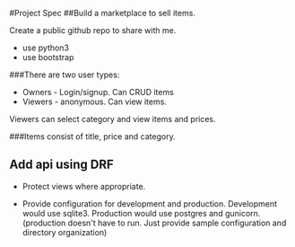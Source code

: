 #Project Spec
##Build a marketplace to sell items.

Create a public github repo to share with me.

- use python3  
- use bootstrap

###There are two user types:
- Owners - Login/signup. Can CRUD items  
- Viewers - anonymous. Can view items.

Viewers can select category and view items and prices.

###Items consist of title, price and category.


## Add api using DRF

- Protect views where appropriate.

- Provide configuration for development and production.
Development would use sqlite3.
Production would use postgres and gunicorn.  
(production doesn't have to run. Just provide sample configuration and directory organization)

